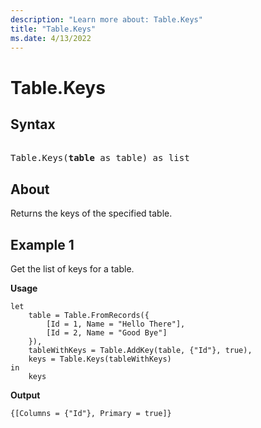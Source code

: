 ```yaml
---
description: "Learn more about: Table.Keys"
title: "Table.Keys"
ms.date: 4/13/2022
---
```

# Table.Keys

## Syntax

<pre> 
Table.Keys(<b>table</b> as table) as list
</pre>
  
## About

Returns the keys of the specified table.

## Example 1

Get the list of keys for a table.

**Usage**

```powerquery-m
let
    table = Table.FromRecords({
        [Id = 1, Name = "Hello There"],
        [Id = 2, Name = "Good Bye"]
    }),
    tableWithKeys = Table.AddKey(table, {"Id"}, true),
    keys = Table.Keys(tableWithKeys)
in
    keys
```

**Output**

`{[Columns = {"Id"}, Primary = true]}`
